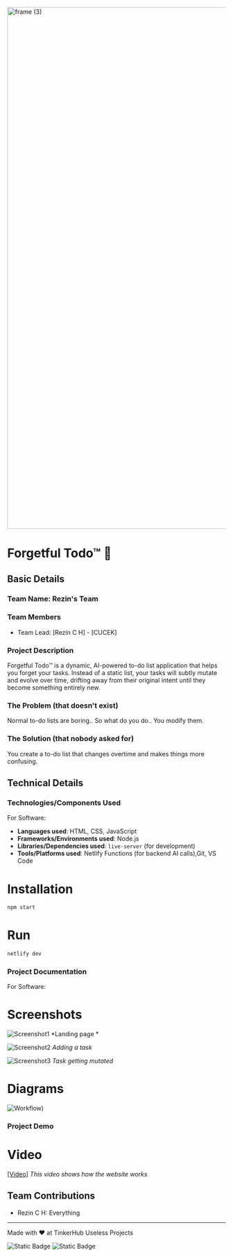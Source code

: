 <img width="3188" height="1202" alt="frame (3)" src="https://github.com/user-attachments/assets/517ad8e9-ad22-457d-9538-a9e62d137cd7" />


# Forgetful Todo™  🎯


## Basic Details
### Team Name: Rezin's Team


### Team Members
- Team Lead: [Rezin C H] - [CUCEK]

### Project Description
Forgetful Todo™ is a dynamic, AI-powered to-do list application that helps you forget your tasks. Instead of a static list, your tasks will subtly mutate and evolve over time, drifting away from their original intent until they become something entirely new.

### The Problem (that doesn't exist)
Normal to-do lists are boring.. So what do you do.. You modify them.

### The Solution (that nobody asked for)
You create a to-do list that changes overtime and makes things more confusing.

## Technical Details
### Technologies/Components Used
For Software:
- **Languages used**: HTML, CSS, JavaScript
- **Frameworks/Environments used**: Node.js
- **Libraries/Dependencies used**: `live-server` (for development)
- **Tools/Platforms used**: Netlify Functions (for backend AI calls),Git, VS Code




# Installation
```bash
npm start
```

# Run
```bash
netlify dev
```

### Project Documentation
For Software:

# Screenshots 
![Screenshot1](https://i.ibb.co/ymDTbkY3/ss1.png)
*Landing page *

![Screenshot2](https://i.ibb.co/TDVMZZGJ/ss2.png)
*Adding a task*

![Screenshot3](https://i.ibb.co/XZX4FcbG/ss3.png)
*Task getting mutated*

# Diagrams
![Workflow](https://i.ibb.co/S1fPhth/wf.png))



### Project Demo
# Video
[[Video](https://drive.google.com/file/d/1LWOLwGAlACoxL1iuPLHwdjNl0TOlXbOL/view?usp=sharing)]
*This video shows how the website works*


## Team Contributions
- Rezin C H: Everything

---
Made with ❤️ at TinkerHub Useless Projects 

![Static Badge](https://img.shields.io/badge/TinkerHub-24?color=%23000000&link=https%3A%2F%2Fwww.tinkerhub.org%2F)
![Static Badge](https://img.shields.io/badge/UselessProjects--25-25?link=https%3A%2F%2Fwww.tinkerhub.org%2Fevents%2FQ2Q1TQKX6Q%2FUseless%2520Projects)

